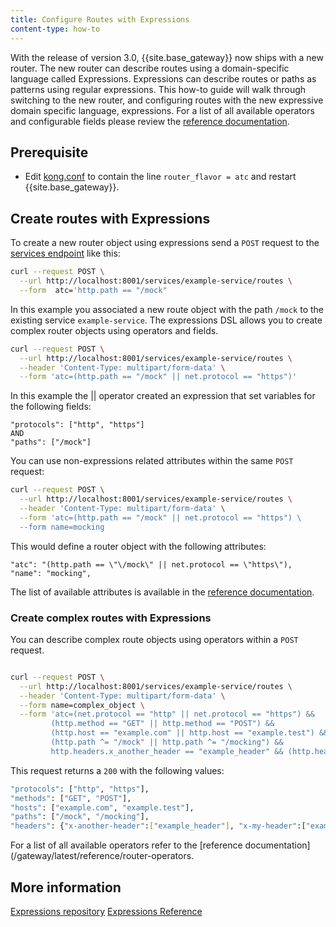 ```yaml
---
title: Configure Routes with Expressions
content-type: how-to
---
```



With the release of version 3.0, {{site.base_gateway}} now ships with a new router. The new router can describe routes using a domain-specific language called Expressions. Expressions can describe routes or paths as patterns using regular expressions. This how-to guide will walk through switching to the new router, and configuring routes with the new expressive domain specific language, expressions. For a list of all available operators and configurable fields please review the [reference documentation](/gateway/latest/reference/router-operators).

## Prerequisite

* Edit [kong.conf](/gateway/latest/kong-production/kong-conf) to contain the line `router_flavor = atc` and restart {{site.base_gateway}}.

## Create routes with Expressions

To create a new router object using expressions send a `POST` request to the [services endpoint](/gateway/latest/admin-api/#update-route) like this: 
```sh
curl --request POST \
  --url http://localhost:8001/services/example-service/routes \
  --form  atc='http.path == "/mock"
```

In this example you associated a new route object with the path `/mock` to the existing service `example-service`. The expressions DSL allows you to create complex router objects using operators and fields. 

```sh
curl --request POST \
  --url http://localhost:8001/services/example-service/routes \
  --header 'Content-Type: multipart/form-data' \
  --form 'atc=(http.path == "/mock" || net.protocol == "https")'
```
In this example the || operator created an expression that set variables for the following fields: 

```
"protocols": ["http", "https"]
AND
"paths": ["/mock"]
```

You can use non-expressions related attributes within the same `POST` request:

```sh
curl --request POST \
  --url http://localhost:8001/services/example-service/routes \
  --header 'Content-Type: multipart/form-data' \
  --form 'atc=(http.path == "/mock" || net.protocol == "https") \
  --form name=mocking
```

This would define a router object with the following attributes:


```
"atc": "(http.path == \"\/mock\" || net.protocol == \"https\"),
"name": "mocking",

```
The list of available attributes is available in the [reference documentation](/gateway/latest/admin-api/#request-body). 



### Create complex routes with Expressions

You can describe complex route objects using operators within a `POST` request. 

```sh

curl --request POST \
  --url http://localhost:8001/services/example-service/routes \
  --header 'Content-Type: multipart/form-data' \
  --form name=complex_object \
  --form 'atc=(net.protocol == "http" || net.protocol == "https") &&
         (http.method == "GET" || http.method == "POST") &&
         (http.host == "example.com" || http.host == "example.test") &&
         (http.path ^= "/mock" || http.path ^= "/mocking") &&
         http.headers.x_another_header == "example_header" && (http.headers.x_my_header == "example" || http.headers.x_my_header == "example2")'
```

This request returns a `200` with the following values: 

```sh
"protocols": ["http", "https"],
"methods": ["GET", "POST"],
"hosts": ["example.com", "example.test"],
"paths": ["/mock", "/mocking"],
"headers": {"x-another-header":["example_header"], "x-my-header":["example", "example2"]},
```

For a list of all available operators refer to the [reference documentation](/gateway/latest/reference/router-operators.


## More information

[Expressions repository](https://github.com/Kong/atc-router#table-of-contents)
[Expressions Reference](/gateway/latest/reference/router-operators)